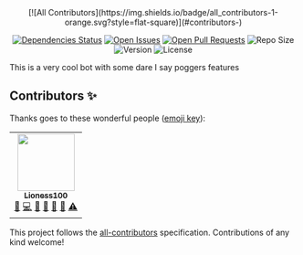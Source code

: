 <div align="center">
<!-- ALL-CONTRIBUTORS-BADGE:START - Do not remove or modify this section -->
[![All Contributors](https://img.shields.io/badge/all_contributors-1-orange.svg?style=flat-square)](#contributors-)
<!-- ALL-CONTRIBUTORS-BADGE:END -->

[![Dependencies Status](https://img.shields.io/david/Lioness100/~name~?style=for-the-badge)](https://david-dm.org/Lioness100/~name~) [![Open Issues](https://img.shields.io/github/issues-raw/Lioness100/~name~?style=for-the-badge)](https://github.com/Lioness100/~name~/issues) [![Open Pull Requests](https://img.shields.io/github/issues-pr-raw/Lioness100/~name~?style=for-the-badge)](https://github.com/Lioness100/~name~/pulls) ![Repo Size](https://img.shields.io/github/repo-size/Lioness100/~name~?style=for-the-badge) ![Version](https://img.shields.io/github/package-json/v/Lioness100/~name~?style=for-the-badge) ![License](https://img.shields.io/github/license/Lioness100/~name~?style=for-the-badge)

</div>

This is a very cool bot with some dare I say poggers features

## Contributors ✨

Thanks goes to these wonderful people ([emoji key](https://allcontributors.org/docs/en/emoji-key)):

<!-- ALL-CONTRIBUTORS-LIST:START - Do not remove or modify this section -->
<!-- prettier-ignore-start -->
<!-- markdownlint-disable -->
<table>
  <tr>
    <td align="center"><a href="https://github.com/Lioness100"><img src="https://avatars.githubusercontent.com/u/65814829?v=4?s=100" width="100px;" alt=""/><br /><sub><b>Lioness100</b></sub></a><br /><a href="https://github.com/Lioness100/typescript-template/issues?q=author%3ALioness100" title="Bug reports">🐛</a> <a href="https://github.com/Lioness100/typescript-template/commits?author=Lioness100" title="Code">💻</a> <a href="https://github.com/Lioness100/typescript-template/commits?author=Lioness100" title="Documentation">📖</a> <a href="#ideas-Lioness100" title="Ideas, Planning, & Feedback">🤔</a> <a href="#maintenance-Lioness100" title="Maintenance">🚧</a> <a href="#projectManagement-Lioness100" title="Project Management">📆</a> <a href="https://github.com/Lioness100/typescript-template/commits?author=Lioness100" title="Tests">⚠️</a></td>
  </tr>
</table>

<!-- markdownlint-restore -->
<!-- prettier-ignore-end -->

<!-- ALL-CONTRIBUTORS-LIST:END -->

This project follows the [all-contributors](https://github.com/all-contributors/all-contributors) specification. Contributions of any kind welcome!
